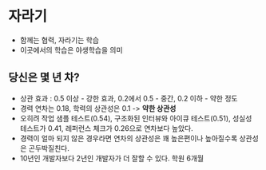 # 자라기

- 함께는 협력, 자라기는 학습
- 이곳에서의 학습은 야생학습을 의미

## 당신은 몇 년 차?
- 상관 효과 : 0.5 이상 - 강한 효과, 0.2에서 0.5 - 중간, 0.2 이하 - 약한 정도
- 경력 연차는 0.18, 학력의 상관성은 0.1 -> **약한 상관성**
- 오히려 작업 샘플 테스트(0.54), 구조화된 인터뷰와 아이큐 테스트(0.51), 성실성 테스트가 0.41, 레퍼런스 체크가 0.26으로 연차보다 높았다.
- 경력이 얼마 되지 않은 경우라면 연차의 상관성은 꽤 높은편이나 높아질수록 상관성은 곤두박질친다.
- 10년인 개발자보다 2년인 개발자가 더 잘할 수 있다. 학원 6개월
